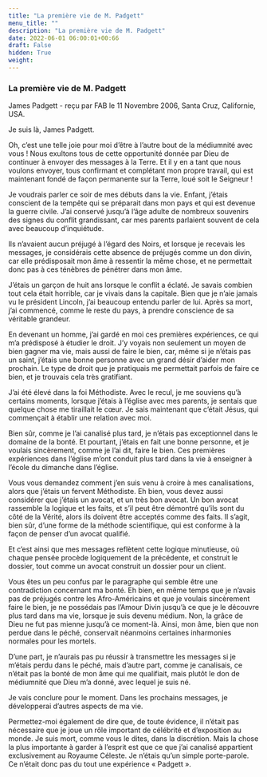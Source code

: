 ```yaml
---
title: "La première vie de M. Padgett"
menu_title: ""
description: "La première vie de M. Padgett"
date: 2022-06-01 06:00:01+00:66
draft: False
hidden: True
weight:
---
```

### La première vie de M. Padgett

James Padgett - reçu par FAB le 11 Novembre 2006, Santa Cruz, Californie, USA.

Je suis là, James Padgett.

Oh, c’est une telle joie pour moi d’être à l’autre bout de la médiumnité avec vous ! Nous exultons tous de cette opportunité donnée par Dieu de continuer à envoyer des messages à la Terre. Et il y en a tant que nous voulons envoyer, tous confirmant et complétant mon propre travail, qui est maintenant fondé de façon permanente sur la Terre, loué soit le Seigneur !

Je voudrais parler ce soir de mes débuts dans la vie. Enfant, j’étais conscient de la tempête qui se préparait dans mon pays et qui est devenue la guerre civile. J’ai conservé jusqu’à l’âge adulte de nombreux souvenirs des signes du conflit grandissant, car mes parents parlaient souvent de cela avec beaucoup d’inquiétude.

Ils n’avaient aucun préjugé à l’égard des Noirs, et lorsque je recevais les messages, je considérais cette absence de préjugés comme un don divin, car elle prédisposait mon âme à ressentir la même chose, et ne permettait donc pas à ces ténèbres de pénétrer dans mon âme.

J’étais un garçon de huit ans lorsque le conflit a éclaté. Je savais combien tout cela était horrible, car je vivais dans la capitale. Bien que je n’aie jamais vu le président Lincoln, j’ai beaucoup entendu parler de lui. Après sa mort, j’ai commencé, comme le reste du pays, à prendre conscience de sa véritable grandeur.

En devenant un homme, j’ai gardé en moi ces premières expériences, ce qui m’a prédisposé à étudier le droit. J’y voyais non seulement un moyen de bien gagner ma vie, mais aussi de faire le bien, car, même si je n’étais pas un saint, j’étais une bonne personne avec un grand désir d’aider mon prochain. Le type de droit que je pratiquais me permettait parfois de faire ce bien, et je trouvais cela très gratifiant.

J’ai été élevé dans la foi Méthodiste. Avec le recul, je me souviens qu’à certains moments, lorsque j’étais à l’église avec mes parents, je sentais que quelque chose me tiraillait le cœur. Je sais maintenant que c’était Jésus, qui commençait à établir une relation avec moi.

Bien sûr, comme je l’ai canalisé plus tard, je n’étais pas exceptionnel dans le domaine de la bonté. Et pourtant, j’étais en fait une bonne personne, et je voulais sincèrement, comme je l’ai dit, faire le bien. Ces premières expériences dans l’église m’ont conduit plus tard dans la vie à enseigner à l’école du dimanche dans l’église.

Vous vous demandez comment j’en suis venu à croire à mes canalisations, alors que j’étais un fervent Méthodiste. Eh bien, vous devez aussi considérer que j’étais un avocat, et un très bon avocat. Un bon avocat rassemble la logique et les faits, et s’il peut être démontré qu’ils sont du côté de la Vérité, alors ils doivent être acceptés comme des faits. Il s’agit, bien sûr, d’une forme de la méthode scientifique, qui est conforme à la façon de penser d’un avocat qualifié.

Et c’est ainsi que mes messages reflètent cette logique minutieuse, où chaque pensée procède logiquement de la précédente, et construit le dossier, tout comme un avocat construit un dossier pour un client.

Vous êtes un peu confus par le paragraphe qui semble être une contradiction concernant ma bonté. Eh bien, en même temps que je n’avais pas de préjugés contre les Afro-Américains et que je voulais sincèrement faire le bien, je ne possédais pas l’Amour Divin jusqu’à ce que je le découvre plus tard dans ma vie, lorsque je suis devenu médium. Non, la grâce de Dieu ne fut pas mienne jusqu’à ce moment-là. Ainsi, mon âme, bien que non perdue dans le péché, conservait néanmoins certaines inharmonies normales pour les mortels.

D’une part, je n’aurais pas pu réussir à transmettre les messages si je m’étais perdu dans le péché, mais d’autre part, comme je canalisais, ce n’était pas la bonté de mon âme qui me qualifiait, mais plutôt le don de médiumnité que Dieu m’a donné, avec lequel je suis né.

Je vais conclure pour le moment. Dans les prochains messages, je développerai d’autres aspects de ma vie.

Permettez-moi également de dire que, de toute évidence, il n’était pas nécessaire que je joue un rôle important de célébrité et d’exposition au monde. Je suis mort, comme vous le dites, dans la discrétion. Mais la chose la plus importante à garder à l’esprit est que ce que j’ai canalisé appartient exclusivement au Royaume Céleste. Je n’étais qu’un simple porte-parole. Ce n’était donc pas du tout une expérience « Padgett ».